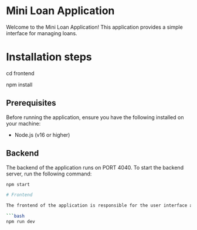 # Mini Loan Application

Welcome to the Mini Loan Application! This application provides a simple interface for managing loans.

# Installation steps
cd frontend

npm install

## Prerequisites

Before running the application, ensure you have the following installed on your machine:

- Node.js (v16 or higher)

## Backend

The backend of the application runs on PORT 4040. To start the backend server, run the following command:

```bash
npm start

# Frontend

The frontend of the application is responsible for the user interface and runs on PORT 3000. To start the frontend development server, run the following command:

```bash
npm run dev
